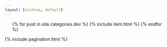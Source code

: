 ```yaml
---
layout: [archive, default]
---
```

<ul id="post-list">
    {% for post in site.categories.dev %}
        {% include item.html %}
    {% endfor %}
</ul>
{% include pagination.html %}
